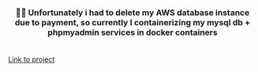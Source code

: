 ### <div align="center">🚧🚧 Unfortunately i had to delete my AWS database instance due to payment, so currently I containerizing my mysql db + phpmyadmin services in docker containers</div><br />

[Link to project](https://yaroslavpnts.github.io/genesis-task/)
